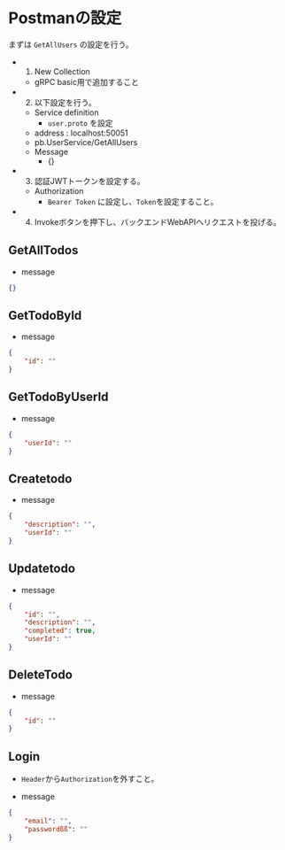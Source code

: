 
# Postmanの設定

まずは `GetAllUsers` の設定を行う。

- 1. New Collection
  - gRPC basic用で追加すること
- 2. 以下設定を行う。
  - Service definition
    - `user.proto` を設定
  - address : localhost:50051
  - pb.UserService/GetAllUsers
  - Message
    - {} 
- 3. 認証JWTトークンを設定する。
  - Authorization
    - `Bearer Token` に設定し、`Token`を設定すること。 
- 4. Invokeボタンを押下し、バックエンドWebAPIへリクエストを投げる。

## GetAllTodos

- message

```json
{}
```

## GetTodoById

- message

```json
{
    "id": ""
}
```

## GetTodoByUserId

- message

```json
{
    "userId": ""
}
```

## Createtodo

- message

```json
{
    "description": "",
    "userId": ""
}
```

## Updatetodo

- message

```json
{
    "id": "",
    "description": "",
    "completed": true,
    "userId": ""
}
```

## DeleteTodo

- message

```json
{
    "id": ""
}
```

## Login

- `Header`から`Authorization`を外すこと。

- message

```json
{
    "email": "",
    "passwordßß": ""
}
```

